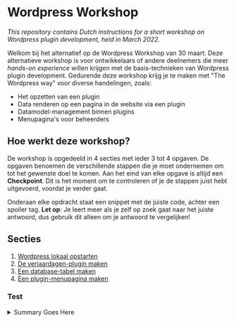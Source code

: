 # Wordpress Workshop

_This repository contains Dutch instructions for a short workshop on Wordpress plugin development, held in March 2022._

Welkom bij het alternatief op de Wordpress Workshop van 30 maart. Deze alternatieve workshop is voor ontwikkelaars of andere deelnemers die meer _hands-on experience_ willen krijgen met de basis-technieken van Wordpress plugin development. Gedurende deze workshop krijg je te maken met "The Wordpress way" voor diverse handelingen, zoals:

- Het opzetten van een plugin
- Data renderen op een pagina in de website via een plugin
- Datamodel-management binnen plugins
- Menupagina's voor beheerders

## Hoe werkt deze workshop?

De workshop is opgedeeld in 4 secties met ieder 3 tot 4 opgaven. De opgaven benoemen de verschillende stappen die je moet ondernemen om tot het gewenste doel te komen. Aan het eind van elke opgave is altijd een **Checkpoint**. Dit is het moment om te controleren of je de stappen juist hebt uitgevoerd, voordat je verder gaat.

Onderaan elke opdracht staat een snippet met de juiste code, achter een spoiler tag. **Let op**: Je leert meer als je zelf op zoek gaat naar het juiste antwoord, dus gebruik dit alleen om je antwoord te vergelijken!

## Secties

1. [Wordpress lokaal opstarten](1-docker.md)
2. [De verjaardagen-plugin maken](2-shortcodes.md)
3. [Een database-tabel maken](3-datamodel.md)
4. [Een plugin-menupagina maken](4-menupage.md)

### Test

<details>
 <summary>Summary Goes Here</summary>
 ...this is hidden, collapsable content...
 
 ```php
 <?php
   echo "test";
 ?>
 ```
 
</details>
